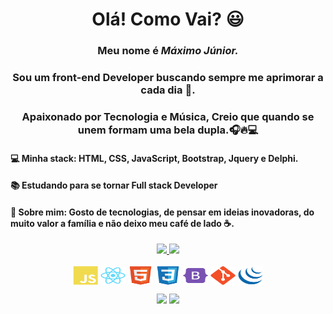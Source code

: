 

<div>
  <h1 align="center">Olá! Como Vai? 😃️</h1>
  <h3 align="center">Meu nome é <i> Máximo Júnior. </i></h3>
  <h3 align="center">  Sou um front-end Developer buscando sempre me aprimorar a cada dia  🚀.</h3>

  <h3 align="center"> Apaixonado por Tecnologia e Música, Creio que quando se unem formam uma bela dupla.🎧🔥💻 
</div>
<h4> 💻   Minha stack: HTML, CSS, JavaScript, Bootstrap, Jquery e Delphi.</h4>
  <h4>📚 Estudando para se tornar Full stack Developer</h4>
<h4>💬   Sobre mim: Gosto de tecnologias, de pensar em ideias inovadoras, do muito valor a família e não deixo meu café de lado ☕.</h4>

<div align="center">
  <a href="https://github.com/Maximo-junior">
    <img height="150em" src="https://github-readme-stats.vercel.app/api?username=Maximo-junior&count_private=true&include_all_commits=true&show_icons=true&theme=dracula&hide_border=false&show_owner=true"/>
    <img height="150em" src="https://github-readme-stats.vercel.app/api/top-langs/?username=Maximo-junior&theme=dracula&hide_border=false&&layout=compact"/>
  </a>
</div>
<div align="center" valign="top"><br>
  
 
  <img align="center" alt="Js" height="30" width="40" src="https://raw.githubusercontent.com/devicons/devicon/master/icons/javascript/javascript-plain.svg ">
  <img align="center" alt="React" height="30" width="40" src="https://raw.githubusercontent.com/devicons/devicon/master/icons/react/react-original.svg">
  <img align="center" alt="HTML" height="30" width="40" src="https://raw.githubusercontent.com/devicons/devicon/master/icons/html5/html5-original.svg ">
  <img align="center" alt="CSS" height="30" width="40" src="https://raw.githubusercontent.com/devicons/devicon/master/icons/css3/css3-original.svg ">
   <img align="center" alt="bootstrap" height="30" width="40" src="https://raw.githubusercontent.com/devicons/devicon/master/icons/bootstrap/bootstrap-plain.svg ">
  <img align="center" alt="git" height="30" width="40" src="https://raw.githubusercontent.com/devicons/devicon/master/icons/git/git-original.svg ">
<img align="center" alt="jquery" height="30" width="40" src="https://raw.githubusercontent.com/devicons/devicon/master/icons/jquery/jquery-plain.svg ">

 
<div align="center">

  
  
  <a href="https://www.linkedin.com/in/maximojunior/" target="_blank"><img src="https://img.shields.io/badge/-LinkedIn-%230077B5?style =for-the-badge&logo=linkedin&logoColor=white" target="_blank"></a>
  <a href="mailto:juniormaxmt@gmail.com"><img src="https://img.shields.io/badge/-Gmail-%23333?style=for-the-badge&logo=gmail&logoColor=white " target="_blank"></a>
</div


